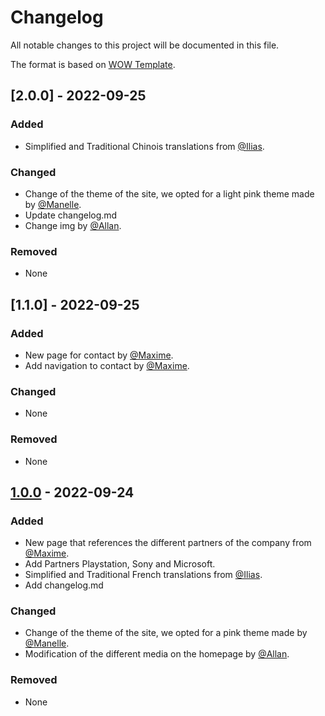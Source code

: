 # Changelog

All notable changes to this project will be documented in this file.

The format is based on [WOW Template](https://github.com/toidicode/template/tree/master/34-wow).

## [2.0.0] - 2022-09-25

### Added

- Simplified and Traditional Chinois translations from [@Ilias](https://github.com/ilias2711).

### Changed

- Change of the theme of the site, we opted for a light pink theme made by [@Manelle](https://github.com/manelleha).
- Update changelog.md
- Change img by [@Allan](https://github.com/OukhtySama).
  
### Removed
- None

## [1.1.0] - 2022-09-25

### Added

- New page for contact by [@Maxime](https://github.com/maxousql).
- Add navigation to contact by [@Maxime](https://github.com/maxousql).

### Changed

- None
### Removed
- None

## [1.0.0] - 2022-09-24

### Added

- New page that references the different partners of the company from [@Maxime](https://github.com/maxousql).
- Add Partners Playstation, Sony and Microsoft.
- Simplified and Traditional French translations from [@Ilias](https://github.com/ilias2711).
- Add changelog.md

### Changed

- Change of the theme of the site, we opted for a pink theme made by [@Manelle](https://github.com/manelleha).
- Modification of the different media on the homepage by [@Allan](https://github.com/OukhtySama).

### Removed
- None

[1.0.0]: https://github.com/maxousql/ProjectMAMI/releases/tag/v1.0.0
[1.0.0]: https://github.com/maxousql/ProjectMAMI/releases/tag/v2.0.0

